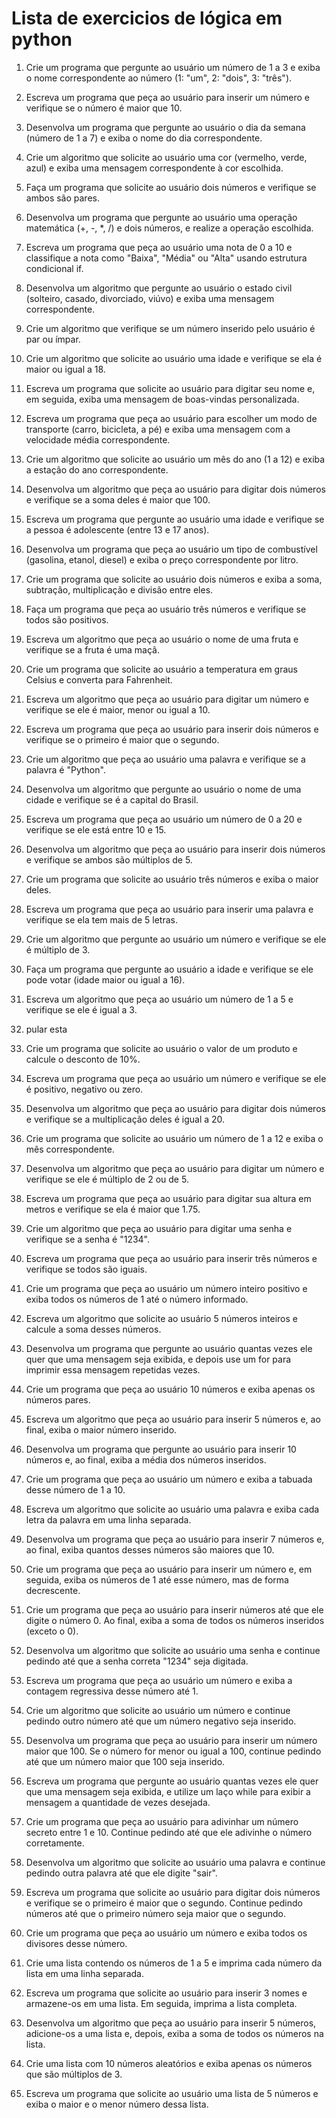 # Lista de exercicios de lógica em python

1. Crie um programa que pergunte ao usuário um número de 1 a 3 e exiba o nome correspondente ao número (1: "um", 2: "dois", 3: "três").

2. Escreva um programa que peça ao usuário para inserir um número e verifique se o número é maior que 10.

3. Desenvolva um programa que pergunte ao usuário o dia da semana (número de 1 a 7) e exiba o nome do dia correspondente.

4. Crie um algoritmo que solicite ao usuário uma cor (vermelho, verde, azul) e exiba uma mensagem correspondente à cor escolhida.

5. Faça um programa que solicite ao usuário dois números e verifique se ambos são pares.

6. Desenvolva um programa que pergunte ao usuário uma operação matemática (+, -, *, /) e dois números, e realize a operação escolhida.

7. Escreva um programa que peça ao usuário uma nota de 0 a 10 e classifique a nota como "Baixa", "Média" ou "Alta" usando estrutura condicional if.

8. Desenvolva um algoritmo que pergunte ao usuário o estado civil (solteiro, casado, divorciado, viúvo) e exiba uma mensagem correspondente.

9. Crie um algoritmo que verifique se um número inserido pelo usuário é par ou ímpar.

10. Crie um algoritmo que solicite ao usuário uma idade e verifique se ela é maior ou igual a 18.

11. Escreva um programa que solicite ao usuário para digitar seu nome e, em seguida, exiba uma mensagem de boas-vindas personalizada.

12. Escreva um programa que peça ao usuário para escolher um modo de transporte (carro, bicicleta, a pé) e exiba uma mensagem com a velocidade média correspondente.

13. Crie um algoritmo que solicite ao usuário um mês do ano (1 a 12) e exiba a estação do ano correspondente.

14. Desenvolva um algoritmo que peça ao usuário para digitar dois números e verifique se a soma deles é maior que 100.

15. Escreva um programa que pergunte ao usuário uma idade e verifique se a pessoa é adolescente (entre 13 e 17 anos).

16. Desenvolva um programa que peça ao usuário um tipo de combustível (gasolina, etanol, diesel) e exiba o preço correspondente por litro.

17. Crie um programa que solicite ao usuário dois números e exiba a soma, subtração, multiplicação e divisão entre eles.

18. Faça um programa que peça ao usuário três números e verifique se todos são positivos.

19. Escreva um algoritmo que peça ao usuário o nome de uma fruta e verifique se a fruta é uma maçã.

20. Crie um programa que solicite ao usuário a temperatura em graus Celsius e converta para Fahrenheit.

21. Escreva um algoritmo que peça ao usuário para digitar um número e verifique se ele é maior, menor ou igual a 10.

22. Escreva um programa que peça ao usuário para inserir dois números e verifique se o primeiro é maior que o segundo.

23. Crie um algoritmo que peça ao usuário uma palavra e verifique se a palavra é "Python".

24. Desenvolva um algoritmo que pergunte ao usuário o nome de uma cidade e verifique se é a capital do Brasil.

25. Escreva um programa que peça ao usuário um número de 0 a 20 e verifique se ele está entre 10 e 15.

26. Desenvolva um algoritmo que peça ao usuário para inserir dois números e verifique se ambos são múltiplos de 5.

27. Crie um programa que solicite ao usuário três números e exiba o maior deles.

28. Escreva um programa que peça ao usuário para inserir uma palavra e verifique se ela tem mais de 5 letras.

29. Crie um algoritmo que pergunte ao usuário um número e verifique se ele é múltiplo de 3.

30. Faça um programa que pergunte ao usuário a idade e verifique se ele pode votar (idade maior ou igual a 16).

31. Escreva um algoritmo que peça ao usuário um número de 1 a 5 e verifique se ele é igual a 3.

32. pular esta

33. Crie um programa que solicite ao usuário o valor de um produto e calcule o desconto de 10%.

34. Escreva um programa que peça ao usuário um número e verifique se ele é positivo, negativo ou zero.

35. Desenvolva um algoritmo que peça ao usuário para digitar dois números e verifique se a multiplicação deles é igual a 20.

36. Crie um programa que solicite ao usuário um número de 1 a 12 e exiba o mês correspondente.

37. Desenvolva um algoritmo que peça ao usuário para digitar um número e verifique se ele é múltiplo de 2 ou de 5.

38. Escreva um programa que peça ao usuário para digitar sua altura em metros e verifique se ela é maior que 1.75.

39. Crie um algoritmo que peça ao usuário para digitar uma senha e verifique se a senha é "1234".

40. Escreva um programa que peça ao usuário para inserir três números e verifique se todos são iguais.

41. Crie um programa que peça ao usuário um número inteiro positivo e exiba todos os números de 1 até o número informado.

42. Escreva um algoritmo que solicite ao usuário 5 números inteiros e calcule a soma desses números.

43. Desenvolva um programa que pergunte ao usuário quantas vezes ele quer que uma mensagem seja exibida, e depois use um for para imprimir essa mensagem repetidas vezes.

44. Crie um programa que peça ao usuário 10 números e exiba apenas os números pares.

45. Escreva um algoritmo que peça ao usuário para inserir 5 números e, ao final, exiba o maior número inserido.

46. Desenvolva um programa que pergunte ao usuário para inserir 10 números e, ao final, exiba a média dos números inseridos.

47. Crie um programa que peça ao usuário um número e exiba a tabuada desse número de 1 a 10.

48. Escreva um algoritmo que solicite ao usuário uma palavra e exiba cada letra da palavra em uma linha separada.

49. Desenvolva um programa que peça ao usuário para inserir 7 números e, ao final, exiba quantos desses números são maiores que 10.

50. Crie um programa que peça ao usuário para inserir um número e, em seguida, exiba os números de 1 até esse número, mas de forma decrescente.

51. Crie um programa que peça ao usuário para inserir números até que ele digite o número 0. Ao final, exiba a soma de todos os números inseridos (exceto o 0).

52. Desenvolva um algoritmo que solicite ao usuário uma senha e continue pedindo até que a senha correta "1234" seja digitada.

53. Escreva um programa que peça ao usuário um número e exiba a contagem regressiva desse número até 1.

54. Crie um algoritmo que solicite ao usuário um número e continue pedindo outro número até que um número negativo seja inserido.

55. Desenvolva um programa que peça ao usuário para inserir um número maior que 100. Se o número for menor ou igual a 100, continue pedindo até que um número maior que 100 seja inserido.

56. Escreva um programa que pergunte ao usuário quantas vezes ele quer que uma mensagem seja exibida, e utilize um laço while para exibir a mensagem a quantidade de vezes desejada.

57. Crie um programa que peça ao usuário para adivinhar um número secreto entre 1 e 10. Continue pedindo até que ele adivinhe o número corretamente.

58. Desenvolva um algoritmo que solicite ao usuário uma palavra e continue pedindo outra palavra até que ele digite "sair".

59. Escreva um programa que solicite ao usuário para digitar dois números e verifique se o primeiro é maior que o segundo. Continue pedindo números até que o primeiro número seja maior que o segundo.

60. Crie um programa que peça ao usuário um número e exiba todos os divisores desse número.

61. Crie uma lista contendo os números de 1 a 5 e imprima cada número da lista em uma linha separada.

62. Escreva um programa que solicite ao usuário para inserir 3 nomes e armazene-os em uma lista. Em seguida, imprima a lista completa.

63. Desenvolva um algoritmo que peça ao usuário para inserir 5 números, adicione-os a uma lista e, depois, exiba a soma de todos os números na lista.

64. Crie uma lista com 10 números aleatórios e exiba apenas os números que são múltiplos de 3.

65. Escreva um programa que solicite ao usuário uma lista de 5 números e exiba o maior e o menor número dessa lista.